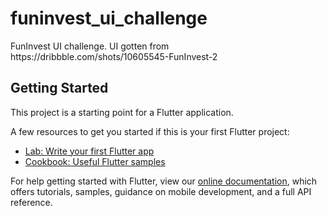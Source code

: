 # funinvest_ui_challenge

FunInvest UI challenge. UI gotten from https:&#x2F;&#x2F;dribbble.com&#x2F;shots&#x2F;10605545-FunInvest-2

## Getting Started

This project is a starting point for a Flutter application.

A few resources to get you started if this is your first Flutter project:

- [Lab: Write your first Flutter app](https://flutter.dev/docs/get-started/codelab)
- [Cookbook: Useful Flutter samples](https://flutter.dev/docs/cookbook)

For help getting started with Flutter, view our
[online documentation](https://flutter.dev/docs), which offers tutorials,
samples, guidance on mobile development, and a full API reference.
